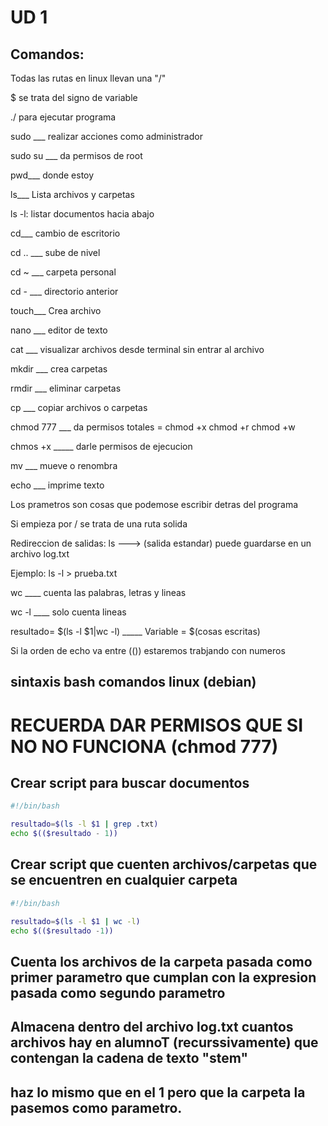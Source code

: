 # UD 1 

## Comandos:

Todas las rutas en linux llevan una "/"

$ se trata del signo de variable

./ para ejecutar programa

sudo ___ realizar acciones como administrador

sudo su ___ da permisos de root

pwd___ donde estoy

ls___ Lista archivos y carpetas

ls -l: listar documentos hacia abajo

cd___ cambio de escritorio

cd .. ___ sube de nivel

cd ~ ___ carpeta personal

cd - ___ directorio anterior

touch___ Crea archivo

nano ___ editor de texto

cat ___ visualizar archivos desde terminal sin entrar al archivo

mkdir ___ crea carpetas

rmdir ___ eliminar carpetas

cp ___ copiar archivos o carpetas

chmod 777 ___ da permisos totales = chmod +x chmod +r chmod +w

chmos +x _____ darle permisos de ejecucion

mv ___ mueve o renombra

echo ___ imprime texto

Los prametros son cosas que podemose escribir detras del programa

Si empieza por / se trata de una ruta solida

Redireccion de salidas: ls ---> (salida estandar) puede guardarse en un archivo log.txt

Ejemplo: ls -l > prueba.txt

wc ____ cuenta las palabras, letras y lineas 

wc -l ____ solo cuenta lineas 

resultado= $(ls -l $1|wc -l) _____ Variable = $(cosas escritas) 

Si la orden de echo va entre (()) estaremos trabjando con numeros  

## sintaxis bash comandos linux (debian)




# RECUERDA DAR PERMISOS QUE SI NO NO FUNCIONA (chmod 777)

## Crear script para buscar documentos 
```bash
#!/bin/bash

resultado=$(ls -l $1 | grep .txt)
echo $(($resultado - 1)) 
```

## Crear script que cuenten archivos/carpetas que se encuentren en cualquier carpeta
```bash
#!/bin/bash

resultado=$(ls -l $1 | wc -l)
echo $(($resultado -1))
```

## Cuenta los archivos de la carpeta pasada como primer parametro que cumplan con la expresion pasada como segundo parametro




## Almacena dentro del archivo log.txt cuantos archivos hay en alumnoT (recurssivamente) que contengan la cadena de texto "stem"
## haz lo mismo que en el 1 pero que la carpeta la pasemos como parametro.






